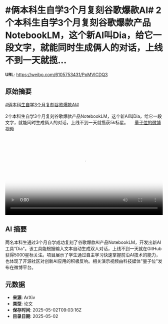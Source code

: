 # #俩本科生自学3个月复刻谷歌爆款AI# 2个本科生自学3个月复刻谷歌爆款产品NotebookLM，这个新AI叫Dia，给它一段文字，就能同时生成俩人的对话，上线不到一天就揽...

**URL**: https://weibo.com/6105753431/PpMVlCDQ3

## 原始摘要

<a href="https://m.weibo.cn/search?containerid=231522type%3D1%26t%3D10%26q%3D%23%E4%BF%A9%E6%9C%AC%E7%A7%91%E7%94%9F%E8%87%AA%E5%AD%A63%E4%B8%AA%E6%9C%88%E5%A4%8D%E5%88%BB%E8%B0%B7%E6%AD%8C%E7%88%86%E6%AC%BEAI%23&amp;extparam=%23%E4%BF%A9%E6%9C%AC%E7%A7%91%E7%94%9F%E8%87%AA%E5%AD%A63%E4%B8%AA%E6%9C%88%E5%A4%8D%E5%88%BB%E8%B0%B7%E6%AD%8C%E7%88%86%E6%AC%BEAI%23" data-hide=""><span class="surl-text">#俩本科生自学3个月复刻谷歌爆款AI#</span></a> <br><br>2个本科生自学3个月复刻谷歌爆款产品NotebookLM，这个新AI叫Dia，给它一段文字，就能同时生成俩人的对话，上线不到一天就揽获5k标星。 <a href="https://video.weibo.com/show?fid=1034:5160824541741065" data-hide=""><span class="url-icon"><img style="width: 1rem;height: 1rem" src="https://h5.sinaimg.cn/upload/2015/09/25/3/timeline_card_small_video_default.png" referrerpolicy="no-referrer"></span><span class="surl-text">量子位的微博视频</span></a> <br clear="both"><div style="clear: both"></div><video controls="controls" poster="https://tvax2.sinaimg.cn/orj480/006Fd7o3ly1i0xtqnyn9nj30u01hcq4g.jpg" style="width: 100%"><source src="https://f.video.weibocdn.com/o0/ZwpTJ3Uflx08nR2p1kXe01041200fZEe0E010.mp4?label=mp4_720p&amp;template=720x1280.24.0&amp;ori=0&amp;ps=1CwnkDw1GXwCQx&amp;Expires=1746179931&amp;ssig=At71jnWf7i&amp;KID=unistore,video"><source src="https://f.video.weibocdn.com/o0/72LLdF1Alx08nR2p0rhC010412009cns0E010.mp4?label=mp4_hd&amp;template=540x960.24.0&amp;ori=0&amp;ps=1CwnkDw1GXwCQx&amp;Expires=1746179931&amp;ssig=nSOiNWkdW%2B&amp;KID=unistore,video"><source src="https://f.video.weibocdn.com/o0/eNUtf1JHlx08nR2oEvNe010412005bIT0E010.mp4?label=mp4_ld&amp;template=360x640.24.0&amp;ori=0&amp;ps=1CwnkDw1GXwCQx&amp;Expires=1746179931&amp;ssig=4AbJPvON1g&amp;KID=unistore,video"><p>视频无法显示，请前往<a href="https://video.weibo.com/show?fid=1034%3A5160824541741065" target="_blank" rel="noopener noreferrer">微博视频</a>观看。</p></video>

## AI 摘要

两名本科生通过3个月自学成功复刻了谷歌爆款AI产品NotebookLM，开发出新AI工具"Dia"。该工具能根据输入文本自动生成双人对话，上线不到一天就在GitHub获得5000星标关注。项目展示了学生通过自主学习快速掌握前沿AI技术的能力，也体现了开源社区对创新AI应用的积极反响。相关演示视频由科技媒体"量子位"发布在微博平台。

## 元数据

- **来源**: ArXiv
- **类型**: 论文
- **保存时间**: 2025-05-02T09:03:16Z
- **目录日期**: 2025-05-02
